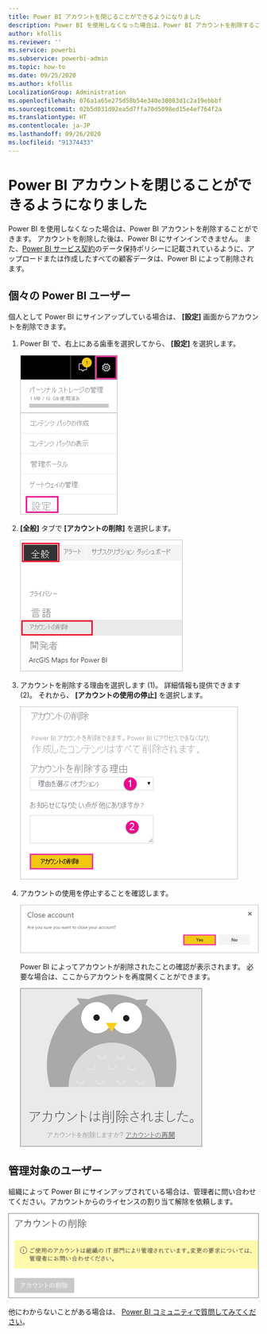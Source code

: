 ```yaml
---
title: Power BI アカウントを閉じることができるようになりました
description: Power BI を使用しなくなった場合は、Power BI アカウントを削除することができます。
author: kfollis
ms.reviewer: ''
ms.service: powerbi
ms.subservice: powerbi-admin
ms.topic: how-to
ms.date: 09/25/2020
ms.author: kfollis
LocalizationGroup: Administration
ms.openlocfilehash: 076a1a65e275d58b54e340e30083d1c2a19ebbbf
ms.sourcegitcommit: 02b5d031d92ea5d7ffa70d5098ed15e4ef764f2a
ms.translationtype: HT
ms.contentlocale: ja-JP
ms.lasthandoff: 09/26/2020
ms.locfileid: "91374433"
---
```

# <a name="close-your-power-bi-account"></a>Power BI アカウントを閉じることができるようになりました

Power BI を使用しなくなった場合は、Power BI アカウントを削除することができます。  アカウントを削除した後は、Power BI にサインインできません。 また、[Power BI サービス契約](https://azure.microsoft.com/support/legal/subscription-agreement/)のデータ保持ポリシーに記載されているように、アップロードまたは作成したすべての顧客データは、Power BI によって削除されます。

## <a name="individual-power-bi-users"></a>個々の Power BI ユーザー

個人として Power BI にサインアップしている場合は、 **[設定]** 画面からアカウントを削除できます。

1. Power BI で、右上にある歯車を選択してから、 **[設定]** を選択します。

    ![歯車アイコンと設定オプションが強調して示されている、UI の右上隅のスクリーンショット。](media/service-admin-closing-your-account/close-account-settings.png)

1. **[全般]** タブで **[アカウントの削除]** を選択します。

    ![[アカウントの削除] オプションが強調して示されている設定ページの左上隅のスクリーンショット。](media/service-admin-closing-your-account/close-account-settings-2.png)

1. アカウントを削除する理由を選択します (1)。 詳細情報も提供できます (2)。 それから、 **[アカウントの使用の停止]** を選択します。

    ![アカウントを削除するための詳細情報を提供するフィールドが表示されている [アカウントの削除] ダイアログのスクリーンショット。](media/service-admin-closing-your-account/close-account-settings-3.png)

1. アカウントの使用を停止することを確認します。

    ![[はい] オプションが強調して示されている [アカウントの削除] 確認ダイアログのスクリーンショット。](media/service-admin-closing-your-account/close-account-settings-4.png)

    Power BI によってアカウントが削除されたことの確認が表示されます。 必要な場合は、ここからアカウントを再度開くことができます。

    ![[アカウントは削除されました] 確認ダイアログのスクリーンショット。](media/service-admin-closing-your-account/close-account-settings-5.png)

## <a name="managed-users"></a>管理対象のユーザー

組織によって Power BI にサインアップされている場合は、管理者に問い合わせてください。アカウントからのライセンスの割り当て解除を依頼します。

![管理対象のアカウントの削除のスクリーンショット。](media/service-admin-closing-your-account/close-account-managed.png)

他にわからないことがある場合は、 [Power BI コミュニティで質問してみてください](https://community.powerbi.com/)。